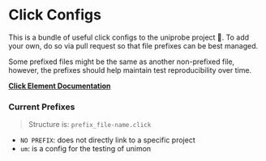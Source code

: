 # Click Configs

This is a bundle of useful click configs to the uniprobe project 🦄. To add your own, do so via pull request so that file prefixes can be best managed.

Some prefixed files might be the same as another non-prefixed file, however, the prefixes should help maintain test reproducibility over time.

[**Click Element Documentation**](https://github.com/kohler/click/wiki/Elements)

### Current Prefixes

> Structure is: `prefix_file-name.click`

- `NO PREFIX`: does not directly link to a specific project
- `um`: is a config for the testing of unimon
